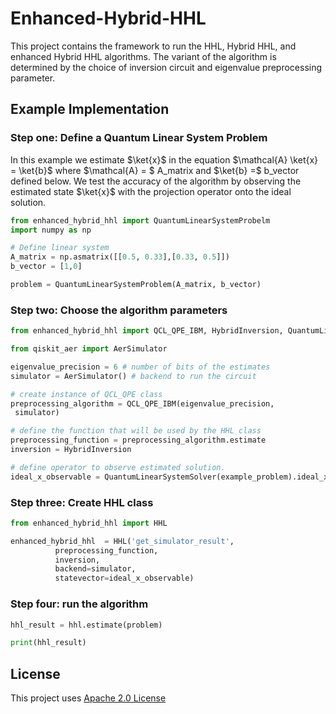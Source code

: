 # Enhanced-Hybrid-HHL
This project contains the framework to run the HHL, Hybrid HHL, and enhanced Hybrid HHL algorithms.
The variant of the algorithm is determined by the choice of inversion circuit and 
eigenvalue preprocessing parameter.

## Example Implementation 
### Step one: Define a Quantum Linear System Problem
In this example we estimate $\ket{x}$ in the equation $\mathcal{A} \ket{x} = \ket{b}$
where $\mathcal{A} = $ A_matrix and $\ket{b} =$ b_vector defined below. We test the accuracy
of the algorithm by observing the estimated state $\ket{x}$ with the projection operator 
onto the ideal solution.

```python
from enhanced_hybrid_hhl import QuantumLinearSystemProbelm
import numpy as np

# Define linear system
A_matrix = np.asmatrix([[0.5, 0.33],[0.33, 0.5]])
b_vector = [1,0]

problem = QuantumLinearSystemProblem(A_matrix, b_vector)
```
### Step two: Choose the algorithm parameters
```python
from enhanced_hybrid_hhl import QCL_QPE_IBM, HybridInversion, QuantumLinearSystemSolver

from qiskit_aer import AerSimulator

eigenvalue_precision = 6 # number of bits of the estimates
simulator = AerSimulator() # backend to run the circuit

# create instance of QCL_QPE class
preprocessing_algorithm = QCL_QPE_IBM(eigenvalue_precision,
 simulator)

# define the function that will be used by the HHL class
preprocessing_function = preprocessing_algorithm.estimate
inversion = HybridInversion

# define operator to observe estimated solution.
ideal_x_observable = QuantumLinearSystemSolver(example_problem).ideal_x_statevector.to_operator()
```

### Step three: Create HHL class
```python
from enhanced_hybrid_hhl import HHL

enhanced_hybrid_hhl  = HHL('get_simulator_result',
          preprocessing_function,
          inversion,
          backend=simulator,
          statevector=ideal_x_observable)
```
### Step four: run the algorithm
```python
hhl_result = hhl.estimate(problem)

print(hhl_result)
```
## License

This project uses [Apache 2.0 License]([url](https://github.com/jackhmorgan/Enhanced-Hybrid-HHL/blob/main/LICENSE)https://github.com/jackhmorgan/Enhanced-Hybrid-HHL/blob/main/LICENSE)









